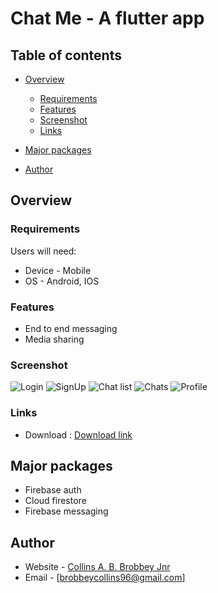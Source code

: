 # Chat Me - A flutter app

## Table of contents

-   [Overview](#overview)
    -   [Requirements](#requirements)
    -   [Features](#features)
    -   [Screenshot](#screenshot)
    -   [Links](#links)
-   [Major packages](#major-packages)

-   [Author](#author)
<!-- -   [Acknowledgments](#acknowledgments) -->

## Overview

### Requirements

Users will need:

-   Device - Mobile
-   OS - Android, IOS

### Features

-   End to end messaging
-   Media sharing


### Screenshot

![Login](appImgs/login.png)
![SignUp](appImgs/signup.png)
![Chat list](appImgs/chatlist.png)
![Chats](appImgs/chats.png)
![Profile](appImgs/profile.png)

### Links

-   Download : [Download link](#)

## Major packages

-   Firebase auth
-   Cloud firestore
-   Firebase messaging


## Author

-   Website - [Collins A. B. Brobbey Jnr](https://www.linkedin.com/in/collins-a-b-brobbey-jnr-27253810b)
-   Email - [brobbeycollins96@gmail.com]

